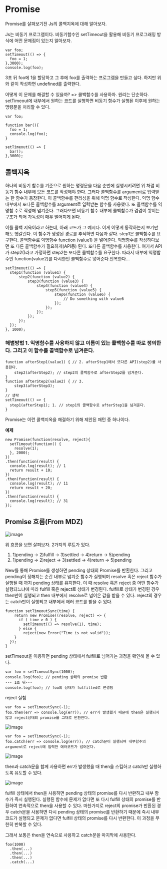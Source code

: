 # Promise

Promise를 살펴보기전 Js의 콜백지옥에 대해 알아보자.

Js는 비동기 프로그램이다. 비동기함수인 setTimeout을 활용해 비동기 프로그래밍 방식에 어떤 문제점이 있는지 알아보자.

```
var foo;
setTimeout(() => {
  foo = 1;
},3000);
console.log(foo);
```
3초 뒤 foo에 1을 할당하고 그 후에 foo를 출력하는 프로그램을 만들고 싶다. 하지만 위와 같이 작성하면 
undefined를 출력한다.

어떻게 이 문제를 해결할 수 있을까? => 콜백함수를 사용하자. 원리는 단순하다. setTimeout에 내부에서 원하는 코드를 실행하면 비동기 함수가 실행된 이후에 
원하는 명령문을 처리할 수 있다.
```
var foo;

function bar(){
  foo = 1;
  console.log(foo);
}

setTimeout(() => {
  bar();
},3000);
```

## 콜백지옥
하나의 비동기 함수를 기준으로 원하는 명령문을 다음 순번에 실행시키려면 위 처럼 비동기 함수 내부에 모든 코드를 작성해야 한다.
그러다 콜백함수를 argument로 입력받는 한 함수가 등장한다. 이 콜백함수를 편리성을 위해 익명 함수로 작성한다.
익명 함수 내부에서 또다른 콜백함수를 argument로 입력받는 함수를 사용했다. 또 콜백함수를 익명함 수로 작성해 넘겨준다.
그러다보면 비동기 함수 내부에 콜백함수가 겹겹이 쌓이는 구조가 되어 가독성이 매우 떨어지게 된다.

이를 콜백 지옥이라고 하는데, 아래 코드가 그 예시다. 이게 어떻게 동작하는지 보기만 해도 헷갈린다. 이 함수가 생성된 경로를 추적하면 다음과 같다.
step1은 콜백함수를 요구한다. 콜백함수로 익명함수 function (value1) 을 넣어준다. 익명함수를 작성하다보면 또 다른 콜백함수가 필요하게(API등) 된다.
또다른 콜백함수를 사용한다. 여기서 API가 step2()라고 가정하면 step2는 또다른 콜백함수를 요구한다. 
따라서 내부에 익명함수인 function(value2)를 다시한번 콜백함수로 넣어준다.반복한다...

```
setTimeout(() => {
  step1(function (value1) {
      step2(function (value2) {
          step3(function (value3) {
              step4(function (value4) {
                  step5(function (value5) {
                      step6(function (value6) {
                          // Do something with value6
                      });
                  });
              });
          });
      });
  });
}, 1000);
```

### 해별방법 1. 익명함수를 사용하지 않고 이름이 있는 콜백함수를 따로 정의한다. 그리고 이 함수를 콜백함수로 넘겨준다.
```
function afterStep1(value1) { // 2. afterStep1에서 또다른 API(step2)를 사용한다.
    step2(afterStep2); // step2의 콜백함수로 afterStep2를 넘겨준다.
}
function afterStep2(value2) { // 3.
    step3(afterStep3);
}
// 생략
setTimeout(() => {
  step1(afterStep1); 1. // step1의 콜백함수로 afterStep1을 넘겨준다.
}
```

Promise는 이런 콜백지옥을 해결하기 위해 제안된 패턴 중 하나이다. 

**예제**

```
new Promise(function(resolve, reject){
  setTimeout(function() {
    resolve(1);
  }, 2000);
})
.then(function(result) {
  console.log(result); // 1
  return result + 10;
})
.then(function(result) {
  console.log(result); // 11
  return result + 20;
})
.then(function(result) {
  console.log(result); // 31
});
```

## Promise 흐름(From MDZ)

![image](https://user-images.githubusercontent.com/39623897/107959798-2d1dfa80-6fe7-11eb-860f-df2e36ade29b.png)

위 흐름을 보면 살펴보자.
2가지의 루트가 있다. 
1. 1)pending -> 2)fulfill -> 3)settled -> 4)return -> 5)pending
2. 1)pending -> 2)reject -> 3)settled -> 4)return -> 5)pending

New를 통해 Promise를 생성하면 pending 상태의 Promise를 반환한다. 그리고 pending이 정해지는 순간 내부로 넘겨준 함수가 실행되며 
resolve 혹은 reject 함수가 실행될 때 까지 pending 상태를 유지한다.
이 때 resolve 혹은 reject 중 어떤 함수가 실행되느냐에 따라 fulfill 혹은 reject로 상태가 변경된다. fulfill로 상태가 변경된 경우
then만이 실행되고 then 내부에서 resolve로 넘어온 값을 받을 수 있다. reject의 경우는 catch만이 실행되고 내부에서 에러 코드를 받을 수 있다.

```
function setTimeoutSync(time) {
    return new Promise((resolve, reject) => {
      if ( time > 0 ) {
        setTimeout(() => resolve(1), time);
      } else {
        reject(new Error("Time is not valid"));
    }
  });
}
```
setTimeout을 이용하면 pending 상태에서 fulfill로 넘어가는 과정을 확인해 볼 수 있다.
```
var foo = setTimeoutSync(1000); 
console.log(foo); // pending 상태의 promise 반환
--- 1초 뒤---
console.log(foo); // foo의 상태가 fulfilled로 변경됨

```

reject 실험
```
var foo = setTimeoutSync(-1);
foo.then(err => console.log(err)); // err가 발생했기 때문에 then은 실행되지 않고 reject상태의 promise를 그대로 반환한다.
```
![image](https://user-images.githubusercontent.com/39623897/107965445-e1bb1a80-6fed-11eb-96ae-28f2a82c6b8a.png)

```
var foo = setTimeoutSync(-1);
foo.catch(err => console.log(err)); // catch문이 실행되며 내부함수의 argument로 reject에 입력한 에러코드가 넘어온다.
```
![image](https://user-images.githubusercontent.com/39623897/107965511-f8617180-6fed-11eb-9c87-ac89b1d4d303.png)

then과 catch문을 함께 사용하면 err가 발생했을 때 then을 스킵하고 catch만 실행하도록 유도할 수 있다.

![image](https://user-images.githubusercontent.com/39623897/107967557-9e15e000-6ff0-11eb-8c31-5b925da6cbdf.png)

fulfill 상태에서 then을 사용하면 pending 상태의 promise를 다시 반환하고 내부 함수가 즉시 실행된다.
실행된 함수에 문제가 없다면 또 다시 fulfill 상태의 promise를 반환하여 연속적으로 then을 사용할 수 있다.
마찬가지로 reject의 promise가 반환된 경우 catch문을 사용하면 다시 pending 상태의 promise를 반환하기 때문에
즉시 내부 코드가 실행되고 문제가 없다면 fulfill 상태의 promise를 다시 반환한다. 이 과정을 무한히 반복할 수 있다.

그래서 보통은 then을 연속으로 사용하고 catch문을 마지막에 사용한다.

```
foo(1000)
  .then(...)
  .then(...)
  .then(...)
  .catch(...)
```
